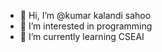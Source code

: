 - 👋 Hi, I’m @kumar kalandi sahoo
- 👀 I’m interested in programming
- 🌱 I’m currently learning CSEAI

<!---
kumar-kalandi-sahoo/kumar-kalandi-sahoo is a ✨ special ✨ repository because its `README.md` (this file) appears on your GitHub profile.
You can click the Preview link to take a look at your changes.
--->
